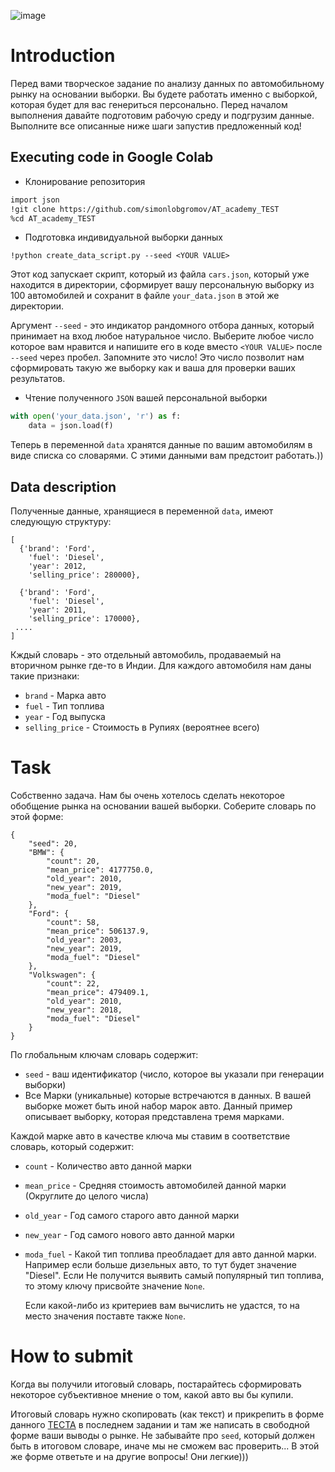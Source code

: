 ![image](https://github.com/simonlobgromov/AT_academy_TEST/assets/131668061/affbdc68-7092-4b83-bbbc-3b3593977693)

# Introduction

Перед вами творческое задание по анализу данных по автомобильному рынку на основании выборки. Вы будете работать именно с выборкой, которая будет для вас генериться персонально.
Перед началом выполнения давайте подготовим рабочую среду и подгрузим данные. Выполните все описанные ниже шаги запустив предложенный код!

## Executing code in Google Colab

* Клонирование репозитория

```bash
import json
!git clone https://github.com/simonlobgromov/AT_academy_TEST
%cd AT_academy_TEST
```

* Подготовка индивидуальной выборки данных

```
!python create_data_script.py --seed <YOUR VALUE>
```
Этот код запускает скрипт, который из файла `cars.json`, который уже находится в директории, сформирует вашу персональную выборку из 100 автомобилей и сохранит
в файле `your_data.json` в этой же директории. 

Аргумент `--seed` - это индикатор рандомного отбора данных, который принимает на вход любое натуральное число. Выберите любое число которое вам нравится и напишите его в коде вместо `<YOUR VALUE>`
после `--seed` через пробел. Запомните это число! Это число позволит нам сформировать такую же выборку как и ваша для проверки ваших результатов.

* Чтение полученного `JSON` вашей персональной выборки

```python
with open('your_data.json', 'r') as f:
    data = json.load(f)
```

Теперь в переменной `data` хранятся данные по вашим автомобилям в виде списка со словарями. С этими данными вам предстоит работать.))

## Data description

Полученные данные, хранящиеся в переменной `data`, имеют следующую структуру:

```
[
  {'brand': 'Ford',
    'fuel': 'Diesel',
    'year': 2012,
    'selling_price': 280000},

  {'brand': 'Ford',
    'fuel': 'Diesel',
    'year': 2011,
    'selling_price': 170000},
 ....
]
```
Кждый словарь - это отдельный автомобиль, продаваемый на вторичном рынке где-то в Индии. Для каждого автомобиля нам даны такие признаки:

- `brand` - Марка авто
- `fuel` - Тип топлива
- `year` - Год выпуска
- `selling_price` - Стоимость в Рупиях (вероятнее всего)


# Task

Собственно задача. Нам бы очень хотелось сделать некоторое обобщение рынка на основании вашей выборки. Cоберите словарь по этой форме:

```
{
    "seed": 20,
    "BMW": {
        "count": 20,
        "mean_price": 4177750.0,
        "old_year": 2010,
        "new_year": 2019,
        "moda_fuel": "Diesel"
    },
    "Ford": {
        "count": 58,
        "mean_price": 506137.9,
        "old_year": 2003,
        "new_year": 2019,
        "moda_fuel": "Diesel"
    },
    "Volkswagen": {
        "count": 22,
        "mean_price": 479409.1,
        "old_year": 2010,
        "new_year": 2018,
        "moda_fuel": "Diesel"
    }
}
```

По глобальным ключам словарь содержит:

* `seed` - ваш идентификатор (число, которое вы указали при генерации выборки)
* Все Марки (уникальные) которые встречаются в данных. В вашей выборке может быть иной набор марок авто. Данный пример описывает выборку, которая представлена тремя марками.

Каждой марке авто в качестве ключа мы ставим в соответствие словарь, который содержит:

- `count` - Количество авто данной марки
- `mean_price` - Средняя стоимость автомобилей данной марки (Округлите до целого числа)
- `old_year` - Год самого старого авто данной марки
- `new_year` - Год самого нового авто данной марки
- `moda_fuel` - Какой тип топлива преобладает для авто данной марки. Например если больше дизельных авто, то тут будет значение "Diesel". Если Не получится выявить самый популярный тип топлива, то этому ключу присвойте значение `None`.

  Если какой-либо из критериев вам вычислить не удастся, то на место значения поставте также `None`.

# How to submit

Когда вы получили итоговый словарь, постарайтесь сформировать некоторое субъективное мнение о том, какой авто вы бы купили.

Итоговый словарь нужно скопировать (как текст) и прикрепить в форме данного [ТЕСТА](https://docs.google.com/forms/d/e/1FAIpQLSdoR924NOnoY3of3tO5e-VXsNAvtNe4V8uGrhRVQlO2NXBvHw/viewform?usp=sf_link) в последнем задании и там же написать в свободной форме ваши выводы о рынке. 
Не забывайте про `seed`, который должен быть в итоговом словаре, иначе мы не сможем вас проверить...
В этой же форме ответьте и на другие вопросы! Они легкие)))
















